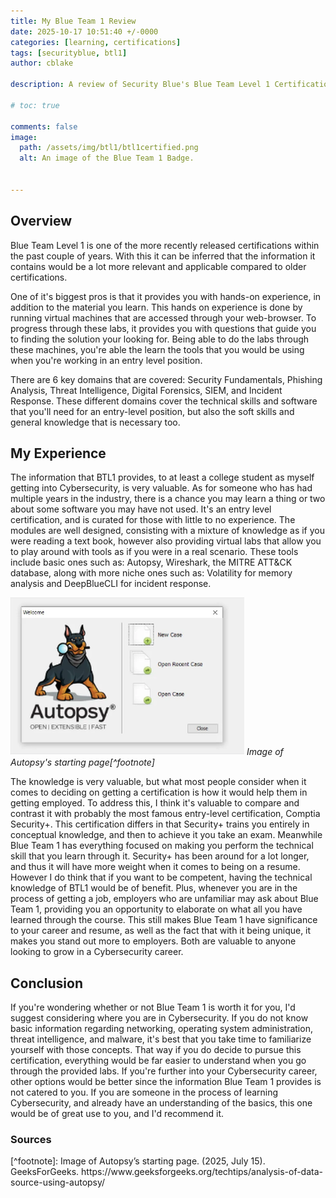 ```yaml
---
title: My Blue Team 1 Review
date: 2025-10-17 10:51:40 +/-0000
categories: [learning, certifications]
tags: [securityblue, btl1]
author: cblake

description: A review of Security Blue's Blue Team Level 1 Certification, and whether or not it's worth it for someone new to Cybersecurity.

# toc: true

comments: false
image:
  path: /assets/img/btl1/btl1certified.png
  alt: An image of the Blue Team 1 Badge.


---
```


<h2> Overview </h2>

Blue Team Level 1 is one of the more recently released certifications within the past couple of years. With this it can be inferred that the information it contains would be a lot more relevant and applicable compared to older certifications.

One of it's biggest pros is that it provides you with hands-on experience, in addition to the material you learn. This hands on experience is done by running virtual machines that are accessed through your web-browser. To progress through these labs, it provides you with questions that guide you to finding the solution your looking for. Being able to do the labs through these machines, you're able the learn the tools that you would be using when you're working in an entry level position.

There are 6 key domains that are covered: Security Fundamentals, Phishing Analysis, Threat Intelligence, Digital Forensics, SIEM, and Incident Response. These different domains cover the technical skills and software that you'll need for an entry-level position, but also the soft skills and general knowledge that is necessary too.

<h2> My Experience </h2>

The information that BTL1 provides, to at least a college student as myself getting into Cybersecurity, is very valuable. As for someone who has had multiple years in the industry, there is a chance you may learn a thing or two about some software you may have not used. It's an entry level certification, and is curated for those with little to no experience. The modules are well designed, consisting with a mixture of knowledge as if you were reading a text book, however also providing virtual labs that allow you to play around with tools as if you were in a real scenario. These tools include basic ones such as: Autopsy, Wireshark, the MITRE ATT&CK database, along with more niche ones such as: Volatility for memory analysis and DeepBlueCLI for incident response.

![img-description](/assets/img/btl1/autopsyscreen.png)
_Image of Autopsy's starting page[^footnote]_

The knowledge is very valuable, but what most people consider when it comes to deciding on getting a certification is how it would help them in getting employed. To address this, I think it's valuable to compare and contrast it with probably the most famous entry-level certification, Comptia Security+. This certification differs in that Security+ trains you entirely in conceptual knowledge, and then to achieve it you take an exam. Meanwhile Blue Team 1 has everything focused on making you perform the technical skill that you learn through it. Security+ has been around for a lot longer, and thus it will have more weight when it comes to being on a resume. However I do think that if you want to be competent, having the technical knowledge of BTL1 would be of benefit. Plus, whenever you are in the process of getting a job, employers who are unfamiliar may ask about Blue Team 1, providing you an opportunity to elaborate on what all you have learned through the course. This still makes Blue Team 1 have significance to your career and resume, as well as the fact that with it being unique, it makes you stand out more to employers. Both are valuable to anyone looking to grow in a Cybersecurity career.

<h2> Conclusion </h2>

If you're wondering whether or not Blue Team 1 is worth it for you, I'd suggest considering where you are in Cybersecurity. If you do not know basic information regarding networking, operating system administration, threat intelligence, and malware, it's best that you take time to familiarize yourself with those concepts. That way if you do decide to pursue this certification, everything would be far easier to understand when you go through the provided labs. If you're further into your Cybersecurity career, other options would be better since the information Blue Team 1 provides is not catered to you. If you are someone in the process of learning Cybersecurity, and already have an understanding of the basics, this one would be of great use to you, and I'd recommend it.

<h3> Sources </h3>
[^footnote]: Image of Autopsy’s starting page. (2025, July 15). GeeksForGeeks. https://www.geeksforgeeks.org/techtips/analysis-of-data-source-using-autopsy/
